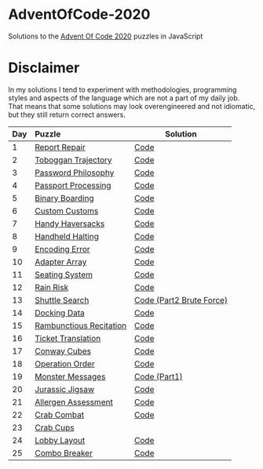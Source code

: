 # AdventOfCode-2020

Solutions to the [Advent Of Code 2020](https://adventofcode.com/2020) puzzles in JavaScript

# Disclaimer

In my solutions I tend to experiment with methodologies, programming styles and aspects of the language which are not a part of my daily job. That means that some solutions may look overengineered and not idiomatic, but they still return correct answers.

|Day| Puzzle| Solution|
|---|:-------|---------|
|1  |[Report Repair](https://adventofcode.com/2020/day/1)|[Code](https://github.com/valerakostin/AdventOfCode-2020/tree/main/day1)|
|2  |[Toboggan Trajectory](https://adventofcode.com/2020/day/2)|[Code](https://github.com/valerakostin/AdventOfCode-2020/tree/main/day2)|
|3  |[Password Philosophy](https://adventofcode.com/2020/day/3)|[Code](https://github.com/valerakostin/AdventOfCode-2020/tree/main/day3)|
|4  |[Passport Processing](https://adventofcode.com/2020/day/4)|[Code](https://github.com/valerakostin/AdventOfCode-2020/tree/main/day4)|
|5  |[Binary Boarding](https://adventofcode.com/2020/day/5)|[Code](https://github.com/valerakostin/AdventOfCode-2020/tree/main/day5)|
|6  |[Custom Customs](https://adventofcode.com/2020/day/6)|[Code](https://github.com/valerakostin/AdventOfCode-2020/tree/main/day6)|
|7  |[Handy Haversacks](https://adventofcode.com/2020/day/7)|[Code](https://github.com/valerakostin/AdventOfCode-2020/tree/main/day7)|
|8  |[Handheld Halting](https://adventofcode.com/2020/day/8)|[Code](https://github.com/valerakostin/AdventOfCode-2020/tree/main/day8)|
|9  |[Encoding Error](https://adventofcode.com/2020/day/9)|[Code](https://github.com/valerakostin/AdventOfCode-2020/tree/main/day9)|
|10 |[Adapter Array](https://adventofcode.com/2020/day/10)|[Code](https://github.com/valerakostin/AdventOfCode-2020/tree/main/day10)|
|11 |[Seating System](https://adventofcode.com/2020/day/11)|[Code](https://github.com/valerakostin/AdventOfCode-2020/tree/main/day11)|
|12 |[Rain Risk](https://adventofcode.com/2020/day/12)|[Code](https://github.com/valerakostin/AdventOfCode-2020/tree/main/day12)|
|13 |[Shuttle Search](https://adventofcode.com/2020/day/13)|[Code (Part2 Brute Force)](https://github.com/valerakostin/AdventOfCode-2020/tree/main/day13)|
|14 |[Docking Data](https://adventofcode.com/2020/day/14)|[Code](https://github.com/valerakostin/AdventOfCode-2020/tree/main/day14)|
|15 |[Rambunctious Recitation](https://adventofcode.com/2020/day/15)|[Code](https://github.com/valerakostin/AdventOfCode-2020/tree/main/day15)|
|16 |[Ticket Translation](https://adventofcode.com/2020/day/16)|[Code](https://github.com/valerakostin/AdventOfCode-2020/tree/main/day16)|
|17 |[Conway Cubes](https://adventofcode.com/2020/day/17)|[Code](https://github.com/valerakostin/AdventOfCode-2020/tree/main/day17)|
|18 |[Operation Order](https://adventofcode.com/2020/day/18)|[Code](https://github.com/valerakostin/AdventOfCode-2020/tree/main/day18)|
|19 |[Monster Messages](https://adventofcode.com/2020/day/19)|[Code (Part1)](https://github.com/valerakostin/AdventOfCode-2020/tree/main/day19)|
|20 |[Jurassic Jigsaw](https://adventofcode.com/2020/day/20)|[Code](https://github.com/valerakostin/AdventOfCode-2020/tree/main/day20)|
|21 |[Allergen Assessment](https://adventofcode.com/2020/day/21)|[Code](https://github.com/valerakostin/AdventOfCode-2020/tree/main/day21)|
|22 |[Crab Combat](https://adventofcode.com/2020/day/22)|[Code](https://github.com/valerakostin/AdventOfCode-2020/tree/main/day22)|
|23 |[Crab Cups](https://adventofcode.com/2020/day/23)||
|24 |[Lobby Layout](https://adventofcode.com/2020/day/24)|[Code](https://github.com/valerakostin/AdventOfCode-2020/tree/main/day24)|
|25 |[Combo Breaker](https://adventofcode.com/2020/day/25)|[Code](https://github.com/valerakostin/AdventOfCode-2020/tree/main/day25)|





